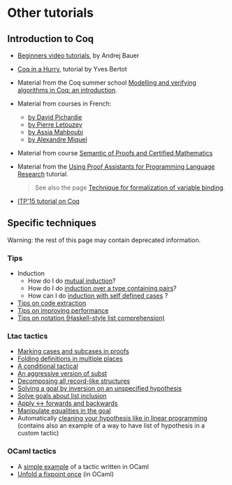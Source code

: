 Other tutorials
===============

Introduction to Coq
-------------------

-   [Beginners video tutorials](http://www.youtube.com/view_play_list?p=DD40A96C2ED54E99), by Andrej Bauer
-   [Coq in a Hurry](http://cel.archives-ouvertes.fr/inria-00001173), tutorial by Yves Bertot
-   Material from the Coq summer school [Modelling and verifying algorithms in Coq: an introduction](http://moscova.inria.fr/~zappa/teaching/coq/ecole10/).
-   Material from courses in French:
    -   [by David Pichardie](http://www.irisa.fr/celtique/pichardie/teaching/M2/MDV/)
    -   [by Pierre Letouzey](http://www.pps.jussieu.fr/~letouzey/teaching.fr.html)
    -   [by Assia Mahboubi](http://specfun.inria.fr/mahboubi/ens.html)
    -   [by Alexandre Miquel](http://www.pps.jussieu.fr/~miquel/enseignement/mpri/index.html)
-   Material from course [Semantic of Proofs and Certified Mathematics](http://specfun.inria.fr/mahboubi/cirm14.html)
-   Material from the [Using Proof Assistants for Programming Language Research](http://www.cis.upenn.edu/~plclub/popl08-tutorial/code/index.html) tutorial.

    > See also the page [Technique for formalization of variable binding](BindingRepresentation).

-   [ITP'15 tutorial on Coq](http://coq.inria.fr/coq-itp-2015)

Specific techniques
-------------------

Warning: the rest of this page may contain deprecated information.

### Tips

-   Induction
    -   How do I do [mutual induction](Mutual%20Induction)?
    -   How do I do [induction over a type containing pairs](Induction%20over%20a%20type%20containing%20pairs)?
    -   How can I do [induction with self defined cases](InductionWithSelfDefinedCases) ?
-   [Tips on code extraction](Extraction)
-   [Tips on improving performance](Performance)
-   [Tips on notation (Haskell-style list comprehension)](ListComprehensionNotation)

### Ltac tactics

-   [Marking cases and subcases in proofs](Case%20(tactic))
-   [Folding definitions in multiple places](Folding%20tactics)
-   [A conditional tactical](if/then/else%20(tactical))
-   [An aggressive version of subst](subst++%20(tactic))
-   [Decomposing all record-like structures](decompose%20records%20(tactic))
-   [Solving a goal by inversion on an unspecified hypothesis](solve%20by%20inversion%20(tactic))
-   [Solve goals about list inclusion](InTac)
-   [Apply &lt;-&gt; forwards and backwards](AppFwdRev)
-   [Manipulate equalities in the goal](LhsRhsTactic)
-   Automatically [cleaning your hypothesis like in linear programming](LinearTactics) (contains also an example of a way to have list of hypothesis in a custom tactic)

### OCaml tactics

-   A [simple example](evar_match) of a tactic written in OCaml
-   [Unfold a fixpoint once](UnfoldFixpointOnce) (in OCaml)

